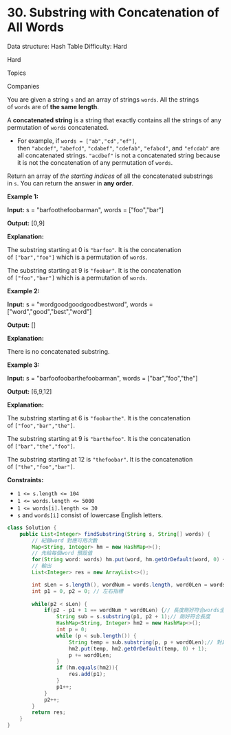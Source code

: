 # 30. Substring with Concatenation of All Words

Data structure: Hash Table
Difficulty: Hard

Hard

Topics

Companies

You are given a string `s` and an array of strings `words`. All the strings of `words` are of **the same length**.

A **concatenated string** is a string that exactly contains all the strings of any permutation of `words` concatenated.

- For example, if `words = ["ab","cd","ef"]`, then `"abcdef"`, `"abefcd"`, `"cdabef"`, `"cdefab"`, `"efabcd"`, and `"efcdab"` are all concatenated strings. `"acdbef"` is not a concatenated string because it is not the concatenation of any permutation of `words`.

Return an array of *the starting indices* of all the concatenated substrings in `s`. You can return the answer in **any order**.

**Example 1:**

**Input:** s = "barfoothefoobarman", words = ["foo","bar"]

**Output:** [0,9]

**Explanation:**

The substring starting at 0 is `"barfoo"`. It is the concatenation of `["bar","foo"]` which is a permutation of `words`.

The substring starting at 9 is `"foobar"`. It is the concatenation of `["foo","bar"]` which is a permutation of `words`.

**Example 2:**

**Input:** s = "wordgoodgoodgoodbestword", words = ["word","good","best","word"]

**Output:** []

**Explanation:**

There is no concatenated substring.

**Example 3:**

**Input:** s = "barfoofoobarthefoobarman", words = ["bar","foo","the"]

**Output:** [6,9,12]

**Explanation:**

The substring starting at 6 is `"foobarthe"`. It is the concatenation of `["foo","bar","the"]`.

The substring starting at 9 is `"barthefoo"`. It is the concatenation of `["bar","the","foo"]`.

The substring starting at 12 is `"thefoobar"`. It is the concatenation of `["the","foo","bar"]`.

**Constraints:**

- `1 <= s.length <= 104`
- `1 <= words.length <= 5000`
- `1 <= words[i].length <= 30`
- `s` and `words[i]` consist of lowercase English letters.

```java
class Solution {
    public List<Integer> findSubstring(String s, String[] words) {
        // 紀錄word 對應可用次數
        Map<String, Integer> hm = new HashMap<>();
        // 先給每個word 預設值
        for(String word: words) hm.put(word, hm.getOrDefault(word, 0) + 1);
        // 輸出
        List<Integer> res = new ArrayList<>();

        int sLen = s.length(), wordNum = words.length, word0Len = words[0].length();
        int p1 = 0, p2 = 0; // 左右指標
        
        while(p2 < sLen) {
            if(p2 - p1 + 1 == wordNum * word0Len) {// 長度剛好符合words全部
                String sub = s.substring(p1, p2 + 1);// 剛好符合長度
                HashMap<String, Integer> hm2 = new HashMap<>();
                int p = 0;
                while (p < sub.length()) {
                    String temp = sub.substring(p, p + word0Len);// 對其中一個一個比對
                    hm2.put(temp, hm2.getOrDefault(temp, 0) + 1);
                    p += word0Len;
                }
                if (hm.equals(hm2)){
                    res.add(p1);
                }
                p1++;
            }
            p2++;
        }
        return res;
    }
}
```